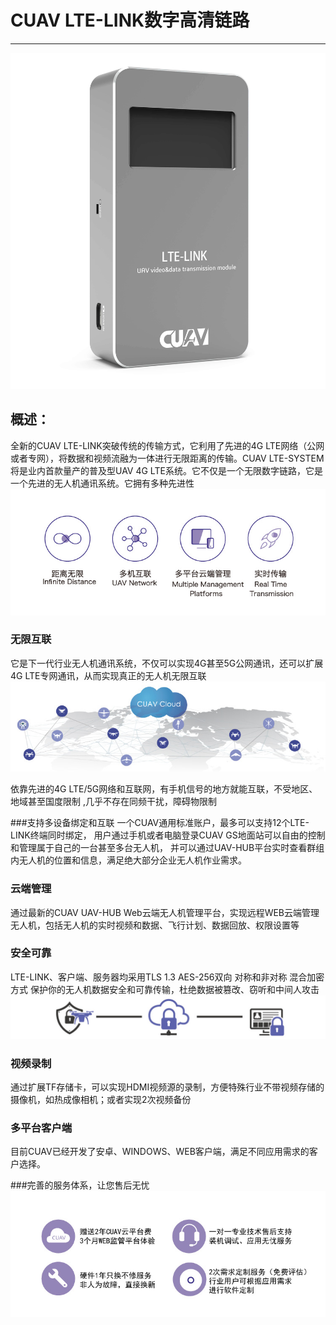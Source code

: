 # CUAV LTE-LINK数字高清链路

---

![LTE LINK](/assets/let_link.jpg) 
## 概述：
全新的CUAV LTE-LINK突破传统的传输方式，它利用了先进的4G LTE网络（公网或者专网），将数据和视频流融为一体进行无限距离的传输。CUAV LTE-SYSTEM 将是业内首款量产的普及型UAV 4G LTE系统。它不仅是一个无限数字链路，它是一个先进的无人机通讯系统。它拥有多种先进性  
![functional](/assets/functional.jpg)
### 无限互联  
它是下一代行业无人机通讯系统，不仅可以实现4G甚至5G公网通讯，还可以扩展4G LTE专网通讯，从而实现真正的无人机无限互联
![](/assets/unlimited_interconnection.jpg) 

依靠先进的4G LTE/5G网络和互联网，有手机信号的地方就能互联，不受地区、地域甚至国度限制 ,几乎不存在同频干扰，障碍物限制

###支持多设备绑定和互联
一个CUAV通用标准账户，最多可以支持12个LTE-LINK终端同时绑定，
用户通过手机或者电脑登录CUAV GS地面站可以自由的控制和管理属于自己的一台甚至多台无人机，
并可以通过UAV-HUB平台实时查看群组内无人机的位置和信息，满足绝大部分企业无人机作业需求。

### 云端管理

通过最新的CUAV UAV-HUB Web云端无人机管理平台，实现远程WEB云端管理无人机，包括无人机的实时视频和数据、飞行计划、数据回放、权限设置等

### 安全可靠
LTE-LINK、客户端、服务器均采用TLS 1.3 AES-256双向 对称和非对称 混合加密方式
保护你的无人机数据安全和可靠传输，杜绝数据被篡改、窃听和中间人攻击
![safe](/assets/safe_cloud_lock.jpg)

### 视频录制

通过扩展TF存储卡，可以实现HDMI视频源的录制，方便特殊行业不带视频存储的摄像机，如热成像相机；或者实现2次视频备份

### 多平台客户端
目前CUAV已经开发了安卓、WINDOWS、WEB客户端，满足不同应用需求的客户选择。

###完善的服务体系，让您售后无忧
![service](/assets/service.jpg)





